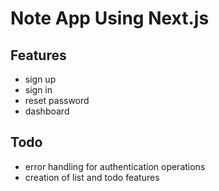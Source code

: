 # Note App Using Next.js

## Features
- sign up
- sign in
- reset password
- dashboard

## Todo
- error handling for authentication operations
- creation of list and todo features